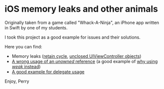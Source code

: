 # iOS memory leaks and other animals
Originally taken from a game called "Whack-A-Ninja", an iPhone app written in Swift by one of my students.

I took this project as a good example for issues and their solutions.

Here you can find:
- Memory leaks ([retain cycle](https://github.com/PerrchicK/iOS-memory-leaks-example/blob/039d9ca05e507d94c2b136a98c8bb524fa8697e1/Whack-A-Ninja/GameViewController.swift#L25), [unclosed UIViewController objects](https://github.com/PerrchicK/iOS-memory-leaks-example/blob/039d9ca05e507d94c2b136a98c8bb524fa8697e1/Whack-A-Ninja/EndGameViewController.swift#L32))
- [A wrong usage of an *unowned* reference](https://github.com/PerrchicK/iOS-memory-leaks-example/blob/039d9ca05e507d94c2b136a98c8bb524fa8697e1/Whack-A-Ninja/GameScene.swift#L66) (a good example of [why using *weak* instead](https://stackoverflow.com/questions/24011575/what-is-the-difference-between-a-weak-reference-and-an-unowned-reference/26025176#26025176
))
- [A good example for delegate usage](https://github.com/PerrchicK/iOS-memory-leaks-example/blob/039d9ca05e507d94c2b136a98c8bb524fa8697e1/Whack-A-Ninja/GameScene.swift#L16)

Enjoy,
Perry
